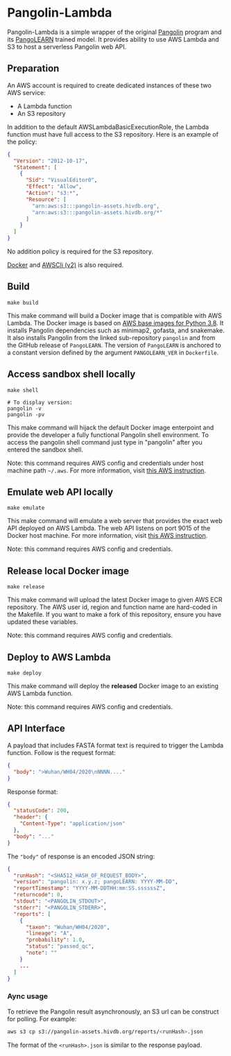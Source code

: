 # Pangolin-Lambda

Pangolin-Lambda is a simple wrapper of the original [Pangolin][pangolin-github]
program and its [PangoLEARN][pangolearn-github] trained model. It provides
ability to use AWS Lambda and S3 to host a serverless Pangolin web API.


## Preparation

An AWS account is required to create dedicated instances of these two AWS
service:

- A Lambda function
- An S3 repository

In addition to the default AWSLambdaBasicExecutionRole, the Lambda function must
have full access to the S3 repository. Here is an example of the policy:

```json
{
  "Version": "2012-10-17",
  "Statement": [
    {
      "Sid": "VisualEditor0",
      "Effect": "Allow",
      "Action": "s3:*",
      "Resource": [
        "arn:aws:s3:::pangolin-assets.hivdb.org",
        "arn:aws:s3:::pangolin-assets.hivdb.org/*"
      ]
    }
  ]
}
```

No addition policy is required for the S3 repository.

[Docker][docker] and [AWSCli (v2)][awscli] is also required.


## Build

```shell
make build
```

This make command will build a Docker image that is compatible with AWS Lambda.
The Docker image is based on [AWS base images for Python 3.8][aws-image-py38].
It installs Pangolin dependencies such as minimap2, gofasta, and snakemake. It
also installs Pangolin from the linked sub-repository `pangolin` and from the
GitHub release of `PangoLEARN`. The version of `PangoLEARN` is anchored to a
constant version defined by the argument `PANGOLEARN_VER` in `Dockerfile`.


## Access sandbox shell locally

```shell
make shell

# To display version:
pangolin -v
pangolin -pv
```

This make command will hijack the default Docker image enterpoint and provide
the developer a fully functional Pangolin shell environment. To access the
pangolin shell command just type in "pangolin" after you entered the sandbox
shell.

Note: this command requires AWS config and credentials under host machine path
`~/.aws`. For more information, visit [this AWS instruction][awscli-config].


## Emulate web API locally

```shell
make emulate
```

This make command will emulate a web server that provides the exact web API
deployed on AWS Lambda. The web API listens on port 9015 of the Docker host
machine. For more information, visit [this AWS instruction][lambda-test].

Note: this command requires AWS config and credentials.


## Release local Docker image

```shell
make release
```

This make command will upload the latest Docker image to given AWS ECR
repository. The AWS user id, region and function name are hard-coded in the
Makefile. If you want to make a fork of this repository, ensure you have updated
these variables.

Note: this command requires AWS config and credentials.


## Deploy to AWS Lambda

```shell
make deploy
```

This make command will deploy the **released** Docker image to an existing AWS
Lambda function.

Note: this command requires AWS config and credentials.


## API Interface

A payload that includes FASTA format text is required to trigger the Lambda
function. Follow is the request format:

```json
{
  "body": ">Wuhan/WH04/2020\nNNNN...."
}
```

Response format:

```json
{
  "statusCode": 200,
  "header": {
    "Content-Type": "application/json"
  },
  "body": "..."
}
```

The `"body"` of response is an encoded JSON string:

```json
{
  "runHash": "<SHA512_HASH_OF_REQUEST_BODY>",
  "version": "pangolin: x.y.z; pangoLEARN: YYYY-MM-DD",
  "reportTimestamp": "YYYY-MM-DDTHH:mm:SS.ssssssZ",
  "returncode": 0,
  "stdout": "<PANGOLIN_STDOUT>",
  "stderr": "<PANGOLIN_STDERR>",
  "reports": [
    {
      "taxon": "Wuhan/WH04/2020",
      "lineage": "A",
      "probability": 1.0,
      "status": "passed_qc",
      "note": ""
    }
    ...
  ]
}
```

### Aync usage

To retrieve the Pangolin result asynchronously, an S3 url can be construct for
polling. For example:

```bash
aws s3 cp s3://pangolin-assets.hivdb.org/reports/<runHash>.json
```

The format of the `<runHash>.json` is similar to the response payload.


[pangolin-github]: https://github.com/cov-lineages/pangolin
[pangolearn-github]: https://github.com/cov-lineages/pangoLEARN
[docker]: https://docs.docker.com/get-docker/
[awscli]: https://aws.amazon.com/cli/
[aws-image-py38]: https://docs.aws.amazon.com/lambda/latest/dg/python-image.html#python-image-base
[awscli-config]: https://docs.aws.amazon.com/cli/latest/userguide/cli-configure-files.html
[lambda-test]: https://docs.aws.amazon.com/lambda/latest/dg/images-test.html
